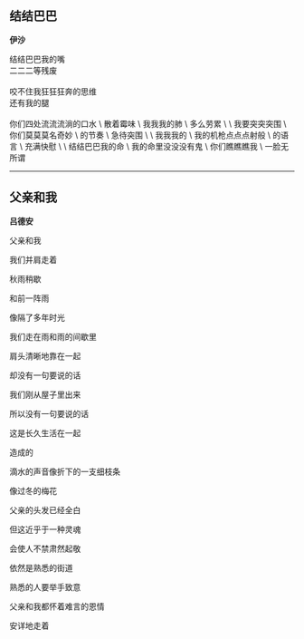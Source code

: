 结结巴巴
-----------

**伊沙**

结结巴巴我的嘴<br /> 
二二二等残废<br />
<br />
咬不住我狂狂狂奔的思维<br />
还有我的腿<br />
<br /> 
你们四处流流流淌的口水
\ 
散着霉味
\ 
我我我的肺
\ 
多么劳累
\ 
\ 
我要突突突围
\ 
你们莫莫莫名奇妙
\ 
的节奏
\ 
急待突围
\ 
\ 
我我我的
\ 
我的机枪点点点射般
\ 
的语言
\ 
充满快慰
\ 
\ 
结结巴巴我的命
\ 
我的命里没没没有鬼
\ 
你们瞧瞧瞧我
\ 
一脸无所谓

------

父亲和我
----------
**吕德安**

父亲和我

我们并肩走着

秋雨稍歇

和前一阵雨

像隔了多年时光


我们走在雨和雨的间歇里

肩头清晰地靠在一起

却没有一句要说的话


我们刚从屋子里出来

所以没有一句要说的话

这是长久生活在一起

造成的


滴水的声音像折下的一支细枝条

像过冬的梅花


父亲的头发已经全白

但这近乎于一种灵魂

会使人不禁肃然起敬


依然是熟悉的街道

熟悉的人要举手致意

父亲和我都怀着难言的恩情

安详地走着
